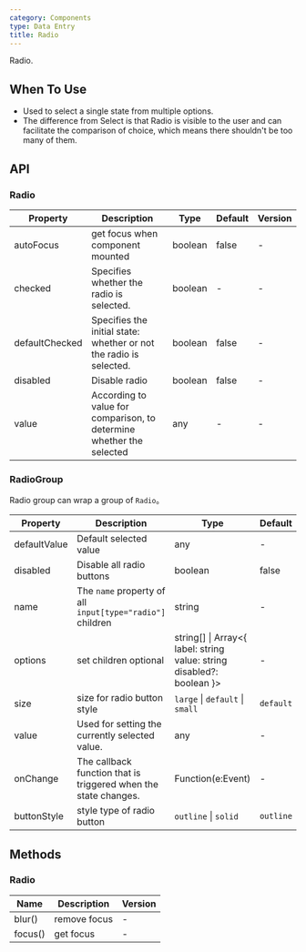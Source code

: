 ```yaml
---
category: Components
type: Data Entry
title: Radio
---
```


Radio.

## When To Use

- Used to select a single state from multiple options.
- The difference from Select is that Radio is visible to the user and can facilitate the comparison of choice, which means there shouldn't be too many of them.

## API

### Radio

| Property | Description | Type | Default | Version |
| --- | --- | --- | --- | --- |
| autoFocus | get focus when component mounted | boolean | false | - |
| checked | Specifies whether the radio is selected. | boolean | - | - |
| defaultChecked | Specifies the initial state: whether or not the radio is selected. | boolean | false | - |
| disabled | Disable radio | boolean | false | - |
| value | According to value for comparison, to determine whether the selected | any | - | - |

### RadioGroup

Radio group can wrap a group of `Radio`。

| Property | Description | Type | Default | Version |
| --- | --- | --- | --- | --- |
| defaultValue | Default selected value | any | - | - |
| disabled | Disable all radio buttons | boolean | false | - |
| name | The `name` property of all `input[type="radio"]` children | string | - | - |
| options | set children optional | string\[] \| Array&lt;{ label: string value: string disabled?: boolean }> | - | - |
| size | size for radio button style | `large` \| `default` \| `small` | `default` | - |
| value | Used for setting the currently selected value. | any | - | - |
| onChange | The callback function that is triggered when the state changes. | Function(e:Event) | - | - |
| buttonStyle | style type of radio button | `outline` \| `solid` | `outline` | - |

## Methods

### Radio

| Name    | Description  | Version |
| ------- | ------------ | ------- |
| blur()  | remove focus | -       |
| focus() | get focus    | -       |
